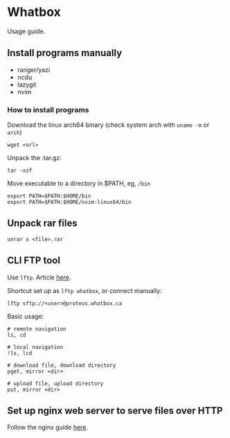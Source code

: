 # Whatbox

Usage guide.

## Install programs manually

- ranger/yazi
- ncdu
- lazygit
- nvim

### How to install programs

Download the linux arch64 binary (check system arch with `uname -m` or `arch`)
```
wget <url>
```

Unpack the .tar.gz:
```
tar -xzf
```

Move executable to a directory in $PATH, eg, `/bin`
```
export PATH=$PATH:$HOME/bin
export PATH=$PATH:$HOME/nvim-linux64/bin
```

## Unpack rar files

```
unrar x <file>.rar
```

## CLI FTP tool

Use `lftp`. Article [here](https://whatbox.ca/wiki/lftp).

Shortcut set up as `lftp whatbox`, or connect manually:
```
lftp sftp://<user>@proteus.whatbox.ca
```

Basic usage:
```
# remote navigation
ls, cd

# local navigation
!ls, lcd

# download file, download directory
pget, mirror <dir>

# upload file, upload directory
put, mirror <dir>

```

## Set up nginx web server to serve files over HTTP

Follow the nginx guide [here](https://whatbox.ca/wiki/Userland_Nginx).
